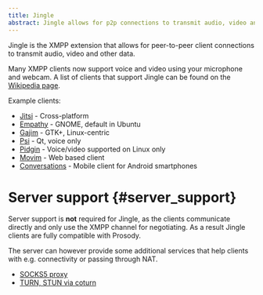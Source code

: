 ```yaml
---
title: Jingle
abstract: Jingle allows for p2p connections to transmit audio, video and other data.
---
```


Jingle is the XMPP extension that allows for peer-to-peer client
connections to transmit audio, video and other data.

Many XMPP clients now support voice and video using your microphone and
webcam. A list of clients that support Jingle can be found on the
[Wikipedia page](https://en.wikipedia.org/wiki/Jingle_(protocol)).

Example clients:

-   [Jitsi](https://jitsi.org/) - Cross-platform
-   [Empathy](https://live.gnome.org/Empathy) - GNOME, default in Ubuntu
-   [Gajim](https://gajim.org/) - GTK+, Linux-centric
-   [Psi](https://psi-im.org/) - Qt, voice only
-   [Pidgin](https://pidgin.im/) - Voice/video supported on Linux only
-   [Movim](https://movim.eu) - Web based client
-   [Conversations](https://conversations.im/) - Mobile client for
    Android smartphones

# Server support {#server_support}

Server support is **not** required for Jingle, as the clients
communicate directly and only use the XMPP channel for negotiating. As a
result Jingle clients are fully compatible with Prosody.

The server can however provide some additional services that help
clients with e.g. connectivity or passing through NAT.

-   [SOCKS5 proxy](/doc/modules/mod_proxy65)
-   [TURN, STUN via coturn](/doc/coturn)
